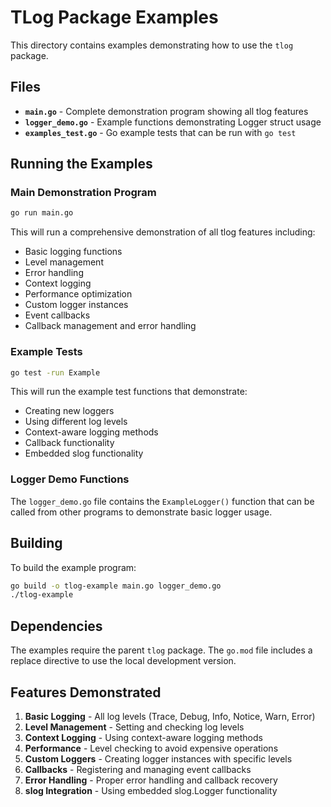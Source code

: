 # TLog Package Examples

<!-- START doctoc -->
<!-- END doctoc -->

This directory contains examples demonstrating how to use the `tlog` package.

## Files

- **`main.go`** - Complete demonstration program showing all tlog features
- **`logger_demo.go`** - Example functions demonstrating Logger struct usage
- **`examples_test.go`** - Go example tests that can be run with `go test`

## Running the Examples

### Main Demonstration Program

```bash
go run main.go
```

This will run a comprehensive demonstration of all tlog features including:

- Basic logging functions
- Level management
- Error handling
- Context logging
- Performance optimization
- Custom logger instances
- Event callbacks
- Callback management and error handling

### Example Tests

```bash
go test -run Example
```

This will run the example test functions that demonstrate:

- Creating new loggers
- Using different log levels
- Context-aware logging methods
- Callback functionality
- Embedded slog functionality

### Logger Demo Functions

The `logger_demo.go` file contains the `ExampleLogger()` function that can be called from other programs to demonstrate basic logger usage.

## Building

To build the example program:

```bash
go build -o tlog-example main.go logger_demo.go
./tlog-example
```

## Dependencies

The examples require the parent `tlog` package. The `go.mod` file includes a replace directive to use the local development version.

## Features Demonstrated

1. **Basic Logging** - All log levels (Trace, Debug, Info, Notice, Warn, Error)
2. **Level Management** - Setting and checking log levels
3. **Context Logging** - Using context-aware logging methods
4. **Performance** - Level checking to avoid expensive operations
5. **Custom Loggers** - Creating logger instances with specific levels
6. **Callbacks** - Registering and managing event callbacks
7. **Error Handling** - Proper error handling and callback recovery
8. **slog Integration** - Using embedded slog.Logger functionality

